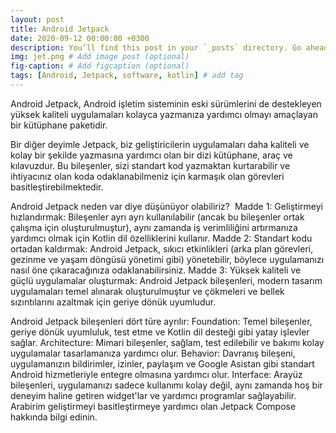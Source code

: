 ```yaml
---
layout: post
title: Android Jetpack
date: 2020-09-12 00:00:00 +0300
description: You’ll find this post in your `_posts` directory. Go ahead and edit it and re-build the site to see your changes. # Add post description (optional)
img: jet.png # Add image post (optional)
fig-caption: # Add figcaption (optional)
tags: [Android, Jetpack, software, kotlin] # add tag
---
```


Android Jetpack, Android işletim sisteminin eski sürümlerini de destekleyen yüksek kaliteli uygulamaları kolayca yazmanıza yardımcı olmayı amaçlayan bir kütüphane paketidir.
  
Bir diğer deyimle Jetpack, biz geliştiricilerin uygulamaları daha kaliteli ve kolay bir şekilde yazmasına yardımcı olan bir dizi kütüphane, araç ve kılavuzdur. Bu bileşenler, sizi standart kod yazmaktan kurtarabilir ve ihtiyacınız olan koda odaklanabilmeniz için karmaşık olan görevleri basitleştirebilmektedir.

Android Jetpack neden var diye düşünüyor olabiliriz? 
Madde 1: Geliştirmeyi hızlandırmak: Bileşenler ayrı ayrı kullanılabilir (ancak bu bileşenler ortak çalışma için oluşturulmuştur), aynı zamanda iş verimliliğini artırmanıza yardımcı olmak için Kotlin dil özelliklerini kullanır. 
Madde 2: Standart kodu ortadan kaldırmak: Android Jetpack, sıkıcı etkinlikleri (arka plan görevleri, gezinme ve yaşam döngüsü yönetimi gibi) yönetebilir, böylece uygulamanızı nasıl öne çıkaracağınıza odaklanabilirsiniz. 
Madde 3: Yüksek kaliteli ve güçlü uygulamalar oluşturmak: Android Jetpack bileşenleri, modern tasarım uygulamaları temel alınarak oluşturulmuştur ve çökmeleri ve bellek sızıntılarını azaltmak için geriye dönük uyumludur.


Android Jetpack bileşenleri dört türe ayrılır:
Foundation: Temel bileşenler, geriye dönük uyumluluk, test etme ve Kotlin dil desteği gibi yatay işlevler sağlar.
Architecture: Mimari bileşenler, sağlam, test edilebilir ve bakımı kolay uygulamalar tasarlamanıza yardımcı olur.
Behavior: Davranış bileşeni, uygulamanızın bildirimler, izinler, paylaşım ve Google Asistan gibi standart Android hizmetleriyle entegre olmasına yardımcı olur.
Interface: Arayüz bileşenleri, uygulamanızı sadece kullanımı kolay değil, aynı zamanda hoş bir deneyim haline getiren widget'lar ve yardımcı programlar sağlayabilir. Arabirim geliştirmeyi basitleştirmeye yardımcı olan Jetpack Compose hakkında bilgi edinin.
